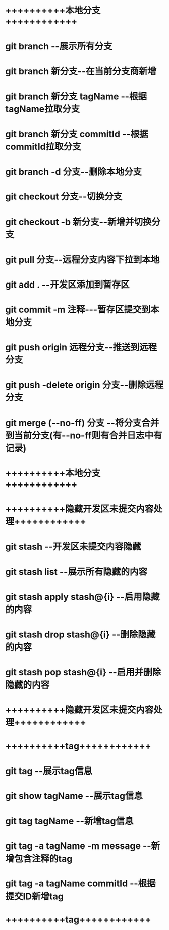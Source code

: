 # ++++++++++本地分支++++++++++++

# git branch --展示所有分支
# git branch 新分支--在当前分支商新增
# git branch 新分支 tagName --根据tagName拉取分支
# git branch 新分支 commitId --根据commitId拉取分支
# git branch -d 分支--删除本地分支
# git checkout 分支--切换分支
# git checkout -b 新分支--新增并切换分支

# git pull 分支--远程分支内容下拉到本地
# git add . --开发区添加到暂存区
# git commit -m 注释---暂存区提交到本地分支
# git push origin 远程分支--推送到远程分支
# git push -delete origin 分支--删除远程分支
# git merge (--no-ff) 分支 --将分支合并到当前分支(有--no-ff则有合并日志中有记录)

# ++++++++++本地分支++++++++++++


# ++++++++++隐藏开发区未提交内容处理++++++++++++

# git stash --开发区未提交内容隐藏
# git stash list --展示所有隐藏的内容
# git stash apply stash@{i} --启用隐藏的内容
# git stash drop stash@{i} --删除隐藏的内容
# git stash pop stash@{i} --启用并删除隐藏的内容

# ++++++++++隐藏开发区未提交内容处理++++++++++++


# ++++++++++tag++++++++++++

# git tag --展示tag信息
# git show tagName --展示tag信息
# git tag tagName --新增tag信息
# git tag -a tagName -m message --新增包含注释的tag
# git tag -a tagName commitId --根据提交ID新增tag

# ++++++++++tag++++++++++++












